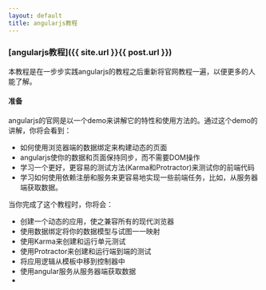 ```yaml
---
layout: default
title: angularjs教程
---
```



### [angularjs教程]({{ site.url }}{{ post.url }})

本教程是在一步步实践angularjs的教程之后重新将官网教程一遍，以便更多的人能了解。

#### 准备

angularjs的官网是以一个demo来讲解它的特性和使用方法的。通过这个demo的讲解，你将会看到：

* 如何使用浏览器端的数据绑定来构建动态的页面
* angularjs使你的数据和页面保持同步，而不需要DOM操作
* 学习一个更好，更容易的测试方法(Karma和Protractor)来测试你的前端代码
* 学习如何使用依赖注册和服务来更容易地实现一些前端任务，比如，从服务器端获取数据。

<!--more-->

当你完成了这个教程时，你将会：

* 创建一个动态的应用，使之兼容所有的现代浏览器
* 使用数据绑定将你的数据模型与试图一一映射
* 使用Karma来创建和运行单元测试
* 使用Protractor来创建和运行端到端的测试
* 将应用逻辑从模板中移到控制器中
* 使用angular服务从服务器端获取数据
* 



